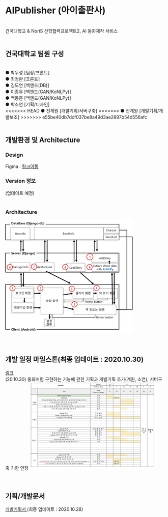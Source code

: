 # AIPublisher (아이출판사)
<br>건국대학교 & NoriS 산학협력프로젝트2, AI 동화제작 서비스
<br><br>
<h2>건국대학교 팀원 구성</h2><br>
● 박무성 [팀장/프론트]<br>
● 최정환 [프론트]<br>
● 김도연 [백엔드(DB)]<br>
● 이종우 [백엔드(GAN/KoNLPy)]<br>
● 백동훈 [백엔드(GAN/KoNLPy)]<br>
● 박소연 [기획/디자인]<br>
<<<<<<< HEAD
● 전계원 [개발기획/서버구축]
=======
● 전계원 [개발기획/개발보조]
>>>>>>> e55be40db7dcf037be8a49d3ae2897b54d556afc
<br><br>
<h2>개발환경 및 Architecture</h2>
<h3> Design </h3>
Figma : <a href="https://www.figma.com/file/2I5e8nm2OY6eFbSoDcGAyc/story-making?node-id=0%3A1">링크이동</a><br>
<h3> Version 정보 </h3>
(업데이트 예정)<br><br>
<h3> Architecture </h3>
<img src="/readme/archi.png" width=400/><br>
<br><br>
<h2>개발 일정 마일스톤(최종 업데이트 : 2020.10.30)</h2>
<a href="https://docs.google.com/spreadsheets/d/1hevKGvI-bmilq7nAQvTttHMGRB8bzbCIXbjaxhf_FQc/edit#gid=398552217">링크</a><br>
(20.10.30) 동화처럼 구현하는 기능에 관한 기획과 개발기획 추가(계원, 소연), 서버구축 기한 연장
<img src="/readme/dev_milestone.png" width=400/><br>
<br><br>
<h2>기획/개발문서</h2>
<a href="https://github.com//EatTheCode/Project_homework/blob/master/readme/AIPublisher_Development_Plan.pptx?raw=true"> 개발기획서 </a> (최종 업데이트 : 2020.10.28)<br>
